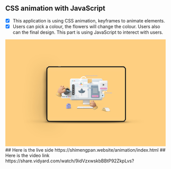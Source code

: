 ## CSS animation with JavaScript
- [X] This application is using CSS animation, keyframes to animate elements. 
- [X] Users can pick a colour, the flowers will change the colour. Users also can the final design. This part is using JavaScript to interect with users.
<img src="images/v0.jpg" />
## Here is the live side
https://shimengpan.website/animation/index.html
## Here is the video link
https://share.vidyard.com/watch/9idVzxwskbBBtP92ZkpLvs?